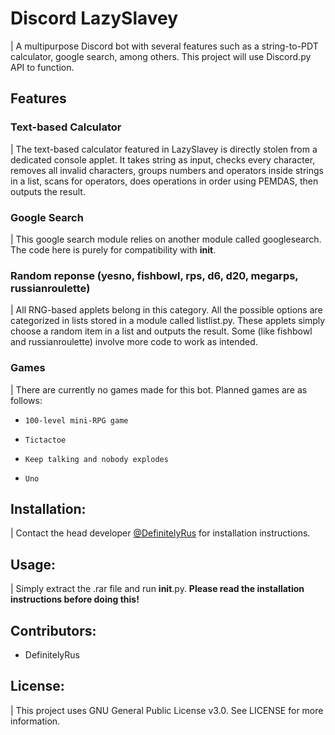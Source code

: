 # Discord LazySlavey
|    A multipurpose Discord bot with several features such as a string-to-PDT calculator, google search, among others. This project will use Discord.py API to function.
    
## Features
### Text-based Calculator
|    The text-based calculator featured in LazySlavey is directly stolen from a dedicated console applet.
    It takes string as input, checks every character, removes all invalid characters, groups numbers and operators inside strings in a list, scans for operators, does operations in order using PEMDAS, then outputs the result.
### Google Search
|    This google search module relies on another module called googlesearch. The code here is purely for compatibility with __init__.
### Random reponse (yesno, fishbowl, rps, d6, d20, megarps, russianroulette)
|    All RNG-based applets belong in this category. All the possible options are categorized in lists stored in a module called listlist.py.
    These applets simply choose a random item in a list and outputs the result. Some (like fishbowl and russianroulette) involve more code to work as intended.
### Games
|	There are currently no games made for this bot. Planned games are as follows:
*     100-level mini-RPG game
*     Tictactoe
*     Keep talking and nobody explodes
*     Uno

## Installation:
|    Contact the head developer [@DefinitelyRus](twitter.com/DefinitelyRus) for installation instructions.

## Usage:
|    Simply extract the .rar file and run __init__.py.
	**Please read the installation instructions before doing this!**

## Contributors:
*    DefinitelyRus

## License: 
|    This project uses GNU General Public License v3.0. See LICENSE for more information.